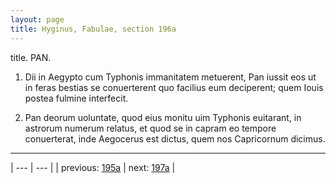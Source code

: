 ```yaml
---
layout: page
title: Hyginus, Fabulae, section 196a
---
```


title. PAN.



1. Dii in Aegypto cum Typhonis immanitatem metuerent, Pan iussit eos ut in feras bestias se conuerterent quo facilius eum deciperent; quem Iouis postea fulmine interfecit.



2. Pan deorum uoluntate, quod eius monitu uim Typhonis euitarant, in astrorum numerum relatus, et quod se in capram eo tempore conuerterat, inde Aegocerus est dictus, quem nos Capricornum dicimus.



---

| --- | --- |
| previous: [195a](../195a/) | next: [197a](../197a/) |